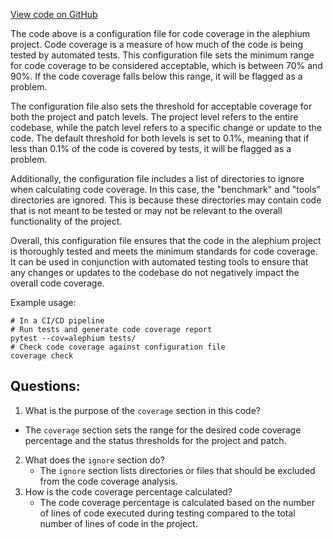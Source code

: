 [View code on GitHub](https://github.com/alephium/alephium/blob/master/codecov.yml)

The code above is a configuration file for code coverage in the alephium project. Code coverage is a measure of how much of the code is being tested by automated tests. This configuration file sets the minimum range for code coverage to be considered acceptable, which is between 70% and 90%. If the code coverage falls below this range, it will be flagged as a problem.

The configuration file also sets the threshold for acceptable coverage for both the project and patch levels. The project level refers to the entire codebase, while the patch level refers to a specific change or update to the code. The default threshold for both levels is set to 0.1%, meaning that if less than 0.1% of the code is covered by tests, it will be flagged as a problem.

Additionally, the configuration file includes a list of directories to ignore when calculating code coverage. In this case, the "benchmark" and "tools" directories are ignored. This is because these directories may contain code that is not meant to be tested or may not be relevant to the overall functionality of the project.

Overall, this configuration file ensures that the code in the alephium project is thoroughly tested and meets the minimum standards for code coverage. It can be used in conjunction with automated testing tools to ensure that any changes or updates to the codebase do not negatively impact the overall code coverage. 

Example usage:

```
# In a CI/CD pipeline
# Run tests and generate code coverage report
pytest --cov=alephium tests/
# Check code coverage against configuration file
coverage check
```
## Questions: 
 1. What is the purpose of the `coverage` section in this code?
   - The `coverage` section sets the range for the desired code coverage percentage and the status thresholds for the project and patch.
2. What does the `ignore` section do?
   - The `ignore` section lists directories or files that should be excluded from the code coverage analysis.
3. How is the code coverage percentage calculated?
   - The code coverage percentage is calculated based on the number of lines of code executed during testing compared to the total number of lines of code in the project.